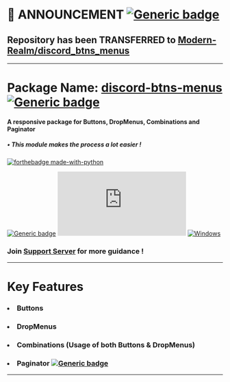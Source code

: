 # 📢 ANNOUNCEMENT [![Generic badge](https://img.shields.io/badge/ARCHIVED-ff0000.svg)](https://shields.io/)

## Repository has been TRANSFERRED to [Modern-Realm/discord_btns_menus](https://github.com/Modern-Realm/discord_btns_menus)

<hr/>

# Package Name: <a href='https://pypi.org/project/discord-btns-menus/'> discord-btns-menus</a> [![Generic badge](https://img.shields.io/badge/RENAMED-lime.svg)](https://shields.io/)

#### A responsive package for Buttons, DropMenus, Combinations and Paginator

##### • This module makes the process a lot easier !

[![forthebadge made-with-python](http://ForTheBadge.com/images/badges/made-with-python.svg)](https://www.python.org/)

[![Generic badge](https://img.shields.io/badge/Python-3.8-blue.svg)](https://shields.io/)
[![GitHub license](https://badgen.net/github/license/Naereen/Strapdown.js)](https://github.com/Naereen/StrapDown.js/blob/master/LICENSE)
[![Windows](https://svgshare.com/i/ZhY.svg)](https://svgshare.com/i/ZhY.svg)

### Join [Support Server](https://discord.gg/GVMWx5EaAN) for more guidance !

<hr/>

# Key Features

### <li> Buttons </li>

### <li> DropMenus </li>

### <li> Combinations (Usage of both Buttons & DropMenus) </li>

### <li> Paginator [![Generic badge](https://img.shields.io/badge/NEW-gold.svg)](https://shields.io/) </li>

<hr/>
